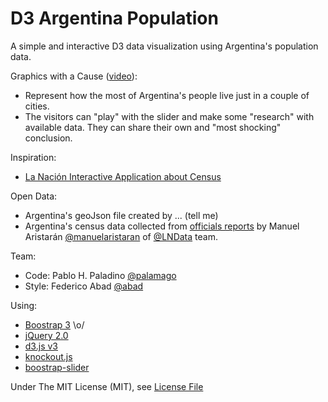 D3 Argentina Population
=======================

A simple and interactive D3 data visualization using Argentina's population data.

Graphics with a Cause ([video](http://www.youtube.com/watch?v=Ys1F1xbS0vs&feature=youtu.be)):
* Represent how the most of Argentina's people live just in a couple of cities.
* The visitors can "play" with the slider and make some "research" with available data. They can share their own and "most shocking" conclusion.

Inspiration:
* [La Nación Interactive Application about Census](http://interactivos.lanacion.com.ar/censo/)

Open Data:
* Argentina's geoJson file created by ... (tell me)
* Argentina's census data collected from [officials reports](http://www.censo2010.indec.gov.ar/) by Manuel Aristarán [@manuelaristaran](http://twitter.com/manuelaristaran) of [@LNData](http://twitter.com/LNData) team.

Team:

* Code: Pablo H. Paladino [@palamago](http://twitter.com/palamago)
* Style: Federico Abad [@abad](http://twitter.com/abad)

Using:

* [Boostrap 3](http://getbootstrap.com/) \o/
* [jQuery 2.0](http://jquery.com/)
* [d3.js v3](http://d3js.org/)
* [knockout.js](http://knockoutjs.com/)
* [boostrap-slider](http://www.eyecon.ro/bootstrap-slider/)

Under The MIT License (MIT), see [License File](https://github.com/palamago/country-population/blob/master/LICENSE)
